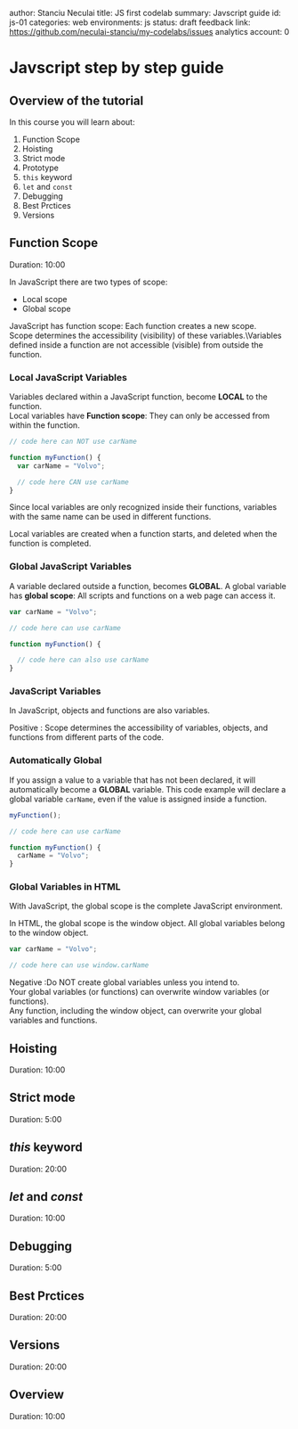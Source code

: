 <!-- Read more here: https://medium.com/@mariopce/tutorial-how-to-make-tutorials-using-google-code-labs-gangdam-style-d62b35476816 -->

<!-- Firstly we have to inform users what the document is about: -->
author: Stanciu Neculai
title: JS first codelab
summary: Javscript guide
id: js-01
categories: web
environments: js
status: draft
feedback link: https://github.com/neculai-stanciu/my-codelabs/issues
analytics account: 0

<!-- 
To specify the title of tutorial just use one “#” like below: 
 -->

# Javscript step by step guide

<!-- 
To specify the title of the first step, use two chars “##” right after title provide information about how much time user should spend on that part.
 -->

## Overview of the tutorial

In this course you will learn about:

1. Function Scope
1. Hoisting
1. Strict mode
1. Prototype
1. `this` keyword
1. `let` and `const`
1. Debugging
1. Best Prctices
1. Versions

## Function Scope
Duration: 10:00

In JavaScript there are two types of scope:

* Local scope
* Global scope

JavaScript has function scope: Each function creates a new scope.  
Scope determines the accessibility (visibility) of these variables.\Variables defined inside a function are not accessible (visible) from outside the function.

### Local JavaScript Variables

Variables declared within a JavaScript function, become **LOCAL** to the function.  
Local variables have **Function scope**: They can only be accessed from within the function.

```js
// code here can NOT use carName

function myFunction() {
  var carName = "Volvo";

  // code here CAN use carName
}
```
Since local variables are only recognized inside their functions, variables with the same name can be used in different functions.

Local variables are created when a function starts, and deleted when the function is completed.

### Global JavaScript Variables

A variable declared outside a function, becomes **GLOBAL**.
A global variable has **global scope**: All scripts and functions on a web page can access it.

```js
var carName = "Volvo";

// code here can use carName

function myFunction() {

  // code here can also use carName
}
```
### JavaScript Variables
In JavaScript, objects and functions are also variables.

Positive
: Scope determines the accessibility of variables, objects, and functions from different parts of the code.

### Automatically Global

If you assign a value to a variable that has not been declared, it will automatically become a **GLOBAL** variable.
This code example will declare a global variable `carName`, even if the value is assigned inside a function.

```js
myFunction();

// code here can use carName

function myFunction() {
  carName = "Volvo";
} 
```

### Global Variables in HTML

With JavaScript, the global scope is the complete JavaScript environment.

In HTML, the global scope is the window object. All global variables belong to the window object.

```js
var carName = "Volvo";

// code here can use window.carName
```

Negative
:Do NOT create global variables unless you intend to.  
Your global variables (or functions) can overwrite window variables (or functions).  
Any function, including the window object, can overwrite your global variables and functions.


## Hoisting
Duration: 10:00
## Strict mode
Duration: 5:00
## *this* keyword
Duration: 20:00
## *let* and *const*
Duration: 10:00
## Debugging
Duration: 5:00
## Best Prctices
Duration: 20:00
## Versions
Duration: 20:00
## Overview
Duration: 10:00
